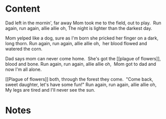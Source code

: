 # Content
Dad left in the mornin', far away
Mom took me to the field, out to play. 
Run again, run again, allie allie oh,
The night is lighter than the darkest day. 

Mom yelped like a dog, sure as I'm born
she pricked her finger on a dark, long thorn.
Run again, run again, allie allie oh, 
her blood flowed and watered the corn.

Dad says mom can never come home. 
She's got the [[plague of flowers]], blood and bone.
Run again, run again, allie allie oh, 
Mom got to dad and now I'm all alone. 

[[Plague of flowers]] both, through the forest they come. 
"Come back, sweet daughter, let's have some fun!"
Run again, run again, allie allie oh, 
My legs are tired and I'll never see the sun.

# Notes
